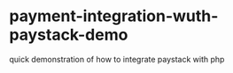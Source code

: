 # payment-integration-wuth-paystack-demo
quick demonstration of how to integrate paystack with php 
